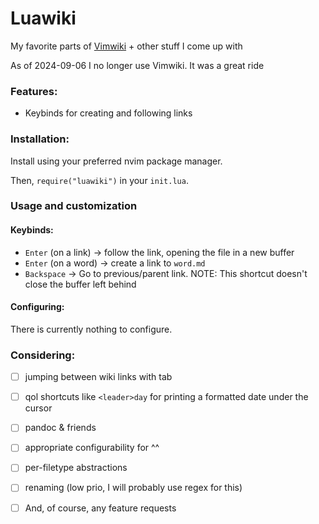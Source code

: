 # Luawiki
My favorite parts of [Vimwiki](https://github.com/vimwiki/vimwiki) + other stuff I come up with

As of 2024-09-06 I no longer use Vimwiki. It was a great ride

### Features:
- Keybinds for creating and following links


### Installation:
Install using your preferred nvim package manager.


Then, `require("luawiki")` in your `init.lua`.

### Usage and customization
#### Keybinds:

- `Enter` (on a link) -> follow the link, opening the file in a new buffer
- `Enter` (on a word) -> create a link to `word.md`
- `Backspace` -> Go to previous/parent link. NOTE: This shortcut doesn't close the buffer left behind

#### Configuring:
There is currently nothing to configure.

### Considering:
- [ ] jumping between wiki links with tab
- [ ] qol shortcuts like `<leader>day` for printing a formatted date under the cursor
- [ ] pandoc & friends
- [ ] appropriate configurability for ^^
- [ ] per-filetype abstractions
- [ ] renaming (low prio, I will probably use regex for this)
- [ ] And, of course, any feature requests

